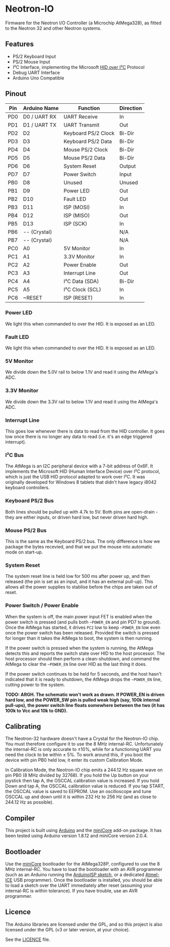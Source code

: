 # Neotron-IO

Firmware for the Neotron I/O Controller (a Microchip AtMega328), as fitted to the Neotron 32 and other Neotron systems.

## Features

* PS/2 Keyboard Input
* PS/2 Mouse Input
* I²C Interface, implementing the Microsoft [HID over I²C] Protocol
* Debug UART Interface
* Arduino Uno Compatible

## Pinout

| Pin | Arduino Name | Function            | Direction |
|-----|--------------|---------------------|-----------|
| PD0 | D0 / UART RX | UART Receive        | In        |
| PD1 | D1 / UART TX | UART Transmit       | Out       |
| PD2 | D2           | Keyboard PS/2 Clock | Bi-Dir    |
| PD3 | D3           | Keyboard PS/2 Data  | Bi-Dir    |
| PD4 | D4           | Mouse PS/2 Clock    | Bi-Dir    |
| PD5 | D5           | Mouse PS/2 Data     | Bi-Dir    |
| PD6 | D6           | System Reset        | Output    |
| PD7 | D7           | Power Switch        | Input     |
| PB0 | D8           | Unused              | Unused    |
| PB1 | D9           | Power LED           | Out       |
| PB2 | D10          | Fault LED           | Out       |
| PB3 | D11          | ISP (MOSI)          | In        |
| PB4 | D12          | ISP (MISO)          | Out       |
| PB5 | D13          | ISP (SCK)           | In        |
| PB6 | -- (Crystal) |                     | N/A       |
| PB7 | -- (Crystal) |                     | N/A       |
| PC0 | A0           | 5V Monitor          | In        |
| PC1 | A1           | 3.3V Monitor        | In        |
| PC2 | A2           | Power Enable        | Out       |
| PC3 | A3           | Interrupt Line      | Out       |
| PC4 | A4           | I²C Data (SDA)      | Bi-Dir    |
| PC5 | A5           | I²C Clock (SCL)     | In        |
| PC6 | ~RESET       | ISP (RESET)         | In        |

### Power LED

We light this when commanded to over the HID. It is exposed as an LED.

### Fault LED

We light this when commanded to over the HID. It is exposed as an LED.

### 5V Monitor

We divide down the 5.0V rail to below 1.1V and read it using the AtMega's ADC.

### 3.3V Monitor

We divide down the 3.3V rail to below 1.1V and read it using the AtMega's ADC.

### Interrupt Line

This goes low whenever there is data to read from the HID controller. It goes low once there is no longer any data to read (i.e. it's an edge triggered interrupt).

### I²C Bus

The AtMega is an I2C peripheral device with a 7-bit address of 0x6F. It implements the Microsoft HID (Human Interface Device) over I²C protocol, which is just the USB HID protocol adapted to work over I²C. It was originally developed for Windows 8 tablets that didn't have legacy i8042 keyboard controllers.

### Keyboard PS/2 Bus

Both lines should be pulled up with 4.7k to 5V. Both pins are open-drain - they are either inputs, or driven hard low, but never driven hard high.

### Mouse PS/2 Bus

This is the same as the Keyboard PS/2 bus. The only difference is how we package the bytes recevied, and that we put the mouse into automatic mode on start-up.

### System Reset

The system reset line is held low for 500 ms after power up, and then released (the pin is set as an input, and it has an external pull-up). This allows all the power supplies to stablise before the chips are taken out of reset.

### Power Switch / Power Enable

When the system is off, the main power input FET is enabled when the power switch is pressed (and pulls both `~POWER_EN` and pin PD7 to ground). Once the AtMega has started, it drives `PC2` low to keep `~POWER_EN` low even once the power switch has been released. Provided the switch is pressed for longer than it takes the AtMega to boot, the system is then running.

If the power switch is pressed when the system is running, the AtMega detects this and reports the switch state over HID to the host processor. The host processor should then perform a clean-shutdown, and command the AtMega to clear the `~POWER_EN` line over HID as the last thing it does.

If the power switch continues to be held for 5 seconds, and the host hasn't indicated that it is ready to shutdown, the AtMega drops the `~POWER_EN` line, cutting power to the system.

**TODO: ARGH. The schematic won't work as drawn. If POWER_EN is driven hard low, and the POWER_SW pin is pulled weak high (say, 100k internal pull-ups), the power switch line floats somewhere between the two (it has 100k to Vcc and 10k to GND).**

## Calibrating

The Neotron-32 hardware doesn't have a Crystal for the Neotron-IO chip. You must therefore configure it to use the 8 MHz internal-RC. Unfortunately the internal-RC is only accurate to ±10%, while for a functioning UART you need the clock to be within ± 5%. To work around this, if you boot the device with pin PB0 held low, it enter its custom Calibration Mode.

In Calibration Mode, the Neotron-IO chip emits a 244.12 Hz square wave on pin PB0 (8 MHz divided by 32768). If you hold the Up button on your joystick then tap A, the OSCCAL calibration value is increased. If you hold Down and tap A, the OSCCAL calibration value is reduced. If you tap START, the OSCCAL value is saved to EEPROM. Use an oscilloscope and tune OSCCAL up and down until it is within 232 Hz to 256 Hz (and as close to 244.12 Hz as possible).

## Compiler

This project is built using [Arduino] and the [miniCore] add-on package. It has been tested using Arduino version 1.8.12 and miniCore version 2.0.4.

## Bootloader

Use the [miniCore] bootloader for the AtMega328P, configured to use the 8 MHz internal-RC. You have to load the bootloader with an AVR programmer (such as an Arduino running the [ArduinoISP sketch], or a dedicated [Atmel-ICE] USB programmer). Once the bootloader is installed, you should be able to load a sketch over the UART immediately after reset (assuming your internal-RC is within tolerance). If you have trouble, use an AVR programmer.

## Licence

The Arduino libraries are licensed under the GPL, and so this project is also licensed under the GPL (v3 or later version, at your choice).

See the [LICENCE](./LICENCE) file.

[HID over I²C]: https://docs.microsoft.com/en-us/windows-hardware/drivers/hid/hid-over-i2c-guide
[Arduino]: https://www.arduino.cc
[miniCore]: https://github.com/MCUdude/MiniCore
[ArduinoISP sketch]: https://www.arduino.cc/en/Tutorial/ArduinoISP
[Atmel-ICE]: https://www.microchip.com/Developmenttools/ProductDetails/ATATMEL-ICE
